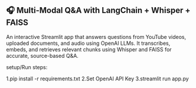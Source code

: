 
## 🎧 Multi-Modal Q&A with LangChain + Whisper + FAISS

An interactive Streamlit app that answers questions from YouTube videos, uploaded documents, and audio using OpenAI LLMs. It transcribes, embeds, and retrieves relevant chunks using Whisper and FAISS for accurate, source-based Q&A.

setup/Run steps:

1.pip install -r requirements.txt
2.Set OpenAI API Key
3.streamlit run app.py
